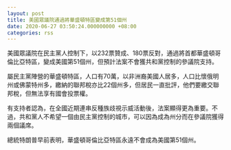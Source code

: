 ```yaml
---
layout: post
title: 美國眾議院通過將華盛頓特區變成第51個州
date: 2020-06-27 03:50:24.000000000 +08:00
categories: rss
---
```


美國眾議院在民主黨人控制下，以232票贊成、180票反對，通過將首都華盛頓哥倫比亞特區，變成美國第51個州，但預計法案不會獲共和黨控制的參議院支持。

屬民主黨陣營的華盛頓特區，人口有70萬，以非洲裔美國人居多，人口比懷俄明州或佛蒙特州多，繳納的聯邦稅亦比22個州多，但居民一直批評，他們要繳交聯邦稅，但無法享有國會投票權。

有支持者認為，在全國近期連串反種族歧視示威活動後，法案顯得更為重要。不過，共和黨人不希望一個由民主黨控制的城市，可以因為成為州分而在參議院獲得兩個議席。

總統特朗普早前表明，華盛頓哥倫比亞特區永遠不會成為美國第51個州。
